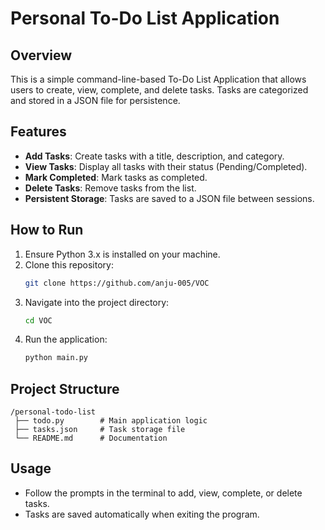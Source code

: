 
# Personal To-Do List Application

## Overview
This is a simple command-line-based To-Do List Application that allows users to create, view, complete, and delete tasks. Tasks are categorized and stored in a JSON file for persistence.

## Features
- **Add Tasks**: Create tasks with a title, description, and category.
- **View Tasks**: Display all tasks with their status (Pending/Completed).
- **Mark Completed**: Mark tasks as completed.
- **Delete Tasks**: Remove tasks from the list.
- **Persistent Storage**: Tasks are saved to a JSON file between sessions.

## How to Run
1. Ensure Python 3.x is installed on your machine.
2. Clone this repository:
   ```bash
   git clone https://github.com/anju-005/VOC
   ```
3. Navigate into the project directory:
   ```bash
   cd VOC
   ```
4. Run the application:
   ```bash
   python main.py
   ```

## Project Structure
```
/personal-todo-list
 ├── todo.py        # Main application logic
 ├── tasks.json     # Task storage file
 └── README.md      # Documentation
```

## Usage
- Follow the prompts in the terminal to add, view, complete, or delete tasks.
- Tasks are saved automatically when exiting the program.
